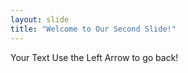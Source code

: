 ```yaml
---
layout: slide
title: "Welcome to Our Second Slide!"
---
```

Your Text
Use the Left Arrow to go back!
